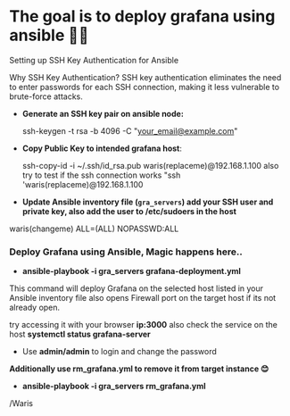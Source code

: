 # The goal is to deploy grafana using ansible 🍟🍟


 Setting up SSH Key Authentication for Ansible

 Why SSH Key Authentication? SSH key authentication eliminates the need to enter passwords for each SSH connection, making it less vulnerable to brute-force attacks.

-  **Generate an SSH key pair on ansible node:**
   
   ssh-keygen -t rsa -b 4096 -C "your_email@example.com"
   

-  **Copy Public Key to intended grafana host**:
   
   ssh-copy-id -i ~/.ssh/id_rsa.pub waris(replaceme)@192.168.1.100 also try to test if the ssh connection works "ssh 'waris(replaceme)@192.168.1.100

- **Update Ansible inventory file (`gra_servers`) add your SSH user and private key, also add the user to /etc/sudoers in the host**


waris(changeme)  ALL=(ALL) NOPASSWD:ALL


### Deploy Grafana using Ansible, Magic happens here..

- **ansible-playbook -i gra_servers grafana-deployment.yml**

This command will deploy Grafana on the selected host listed in your Ansible inventory file also opens Firewall port on the target host if its not already open.

try accessing it with your browser **ip:3000** also check the service on the host **systemctl status grafana-server**

- Use **admin/admin** to login and change the password


**Additionally use rm_grafana.yml to remove it from target instance 😊**


- **ansible-playbook -i gra_servers rm_grafana.yml**


/Waris

